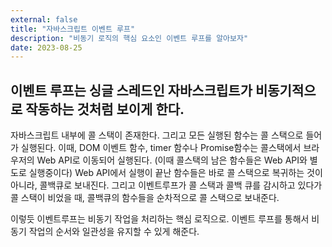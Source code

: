 ```yaml
---
external: false
title: "자바스크립트 이벤트 루프"
description: "비동기 로직의 핵심 요소인 이벤트 루프를 알아보자"
date: 2023-08-25
---
```


## 이벤트 루프는 싱글 스레드인 자바스크립트가 비동기적으로 작동하는 것처럼 보이게 한다.

자바스크립트 내부에 콜 스택이 존재한다.
그리고 모든 실행된 함수는 콜 스택으로 들어가 실행된다.
이때, DOM 이벤트 함수, timer 함수나 Promise함수는 콜스택에서 브라우저의 Web API로 이동되어 실행된다.
(이때 콜스택의 남은 함수들은 Web API와 별도로 실행중이다)
Web API에서 실행이 끝난 함수들은 바로 콜 스택으로 복귀하는 것이 아니라, 콜백큐로 보내진다.
그리고 이벤트루프가 콜 스택과 콜백 큐를 감시하고 있다가 콜 스택이 비었을 때, 콜백큐의 함수들을 순차적으로 콜 스택으로 보내준다.

이렇듯 이벤트루프는 비동기 작업을 처리하는 핵심 로직으로. 이벤트 루프를 통해서 비동기 작업의 순서와 일관성을 유지할 수 있게 해준다.
